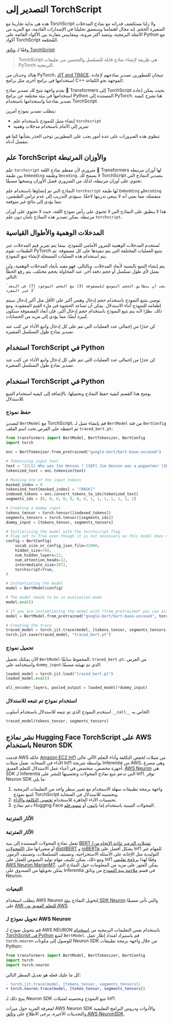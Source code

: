 # التصدير إلى TorchScript

<Tip>

هذه هي بداية تجاربنا مع TorchScript ولا زلنا نستكشف قدراته مع نماذج المدخلات المتغيرة الحجم. إنه مجال اهتمامنا وسنعمق تحليلنا في الإصدارات القادمة، مع المزيد من الأمثلة البرمجية، وتنفيذ أكثر مرونة، ومقاييس مقارنة بين  الأكواد القائمة على Python مع أكواد TorchScript المُجمّعة.

</Tip>

وفقًا لـ [وثائق TorchScript](https://pytorch.org/docs/stable/jit.html):

> TorchScript هي طريقة لإنشاء نماذج قابلة للتسلسل والتحسين من تعليمات PyTorch البرمجية.

هناك وحدتان من PyTorch، [JIT and TRACE](https://pytorch.org/docs/stable/jit.html)، تتيحان للمطورين تصدير نماذجهم لإعادة استخدامها في برامج أخرى مثل برامج C++ الموجهة نحو الكفاءة.

نقدم واجهة تتيح لك تصدير نماذج 🤗 Transformers إلى TorchScript بحيث يمكن إعادة استخدامها في بيئة مختلفة عن برامج Python المستندة إلى PyTorch. هنا نشرح كيفية تصدير نماذجنا واستخدامها باستخدام TorchScript.

يتطلب تصدير نموذج أمرين:

- إنشاء مثيل للنموذج باستخدام علم `torchscript`
- تمرير إلى الأمام باستخدام مدخلات وهمية

تنطوي هذه الضرورات على عدة أمور يجب على المطورين توخي الحذر بشأنها كما هو مفصل أدناه.

## علم TorchScript والأوزان المرتبطة

علم `torchscript` ضروري لأن معظم نماذج اللغة 🤗 Transformers لها أوزان مرتبطة بين طبقة `Embedding` وطبقة `Decoding`. لا يسمح لك TorchScript بتصدير النماذج التي تحتوي على أوزان مرتبطة، لذلك من الضروري فصل الأوزان ونسخها مسبقًا.

النماذج التي تم إنشاؤها باستخدام علم `torchscript` لها طبقة `Embedding` و`Decoding` منفصلة، مما يعني أنه لا ينبغي تدريبها لاحقًا. سيؤدي التدريب إلى عدم تزامن الطبقتين، مما يؤدي إلى نتائج غير متوقعة.

هذا لا ينطبق على النماذج التي لا تحتوي على رأس نموذج اللغة، حيث لا تحتوي على أوزان مرتبطة. يمكن تصدير هذه النماذج بأمان دون علم `torchscript`.

## المدخلات الوهمية والأطوال القياسية

تُستخدم المدخلات الوهمية للمرور الأمامي للنموذج. بينما يتم تمرير قيم المدخلات عبر الطبقات، تقوم PyTorch بتتبع العمليات المختلفة التي يتم تنفيذها على كل مصفوفة. ثم يتم استخدام هذه العمليات المسجلة لإنشاء *تتبع* النموذج.

يتم إنشاء التتبع بالنسبة لأبعاد المدخلات. وبالتالي، فهو مقيد بأبعاد المدخلات الوهمية، ولن يعمل لأي طول تسلسل أو حجم دفعة آخر. عند المحاولة بحجم مختلف، يتم رفع الخطأ التالي:

```
`يجب أن يتطابق الحجم الموسع للمصفوفة (3) مع الحجم الموجود (7) في البعد 2 غير المفرد`
```

نوصي بتتبع النموذج باستخدام حجم إدخال وهمي أكبر على الأقل مثل أكبر إدخال سيتم إطعامه للنموذج أثناء الاستدلال. يمكن أن تساعد الحشوة في ملء القيم المفقودة. ومع ذلك، نظرًا لأنه يتم تتبع النموذج باستخدام حجم إدخال أكبر، فإن أبعاد المصفوفة ستكون كبيرة أيضًا، مما يؤدي إلى مزيد من الحسابات.

كن حذرًا من إجمالي عدد العمليات التي تتم على كل إدخال واتبع الأداء عن كثب عند تصدير نماذج طول التسلسل المتغيرة.

## استخدام TorchScript في Python
كن حذرًا من إجمالي عدد العمليات التي تتم على كل إدخال واتبع الأداء عن كثب عند تصدير نماذج طول التسلسل المتغيرة.

## استخدام TorchScript في Python

يوضح هذا القسم كيفية حفظ النماذج وتحميلها، بالإضافة إلى كيفية استخدام التتبع للاستدلال.

### حفظ نموذج

لتصدير `BertModel` مع TorchScript، قم بإنشاء مثيل لـ `BertModel` من فئة `BertConfig` ثم احفظه على القرص تحت اسم الملف `traced_bert.pt`:

```python
from transformers import BertModel, BertTokenizer, BertConfig
import torch

enc = BertTokenizer.from_pretrained("google-bert/bert-base-uncased")

# Tokenizing input text
text = "[CLS] Who was Jim Henson ? [SEP] Jim Henson was a puppeteer [SEP]"
tokenized_text = enc.tokenize(text)

# Masking one of the input tokens
masked_index = 8
tokenized_text[masked_index] = "[MASK]"
indexed_tokens = enc.convert_tokens_to_ids(tokenized_text)
segments_ids = [0, 0, 0, 0, 0, 0, 0, 1, 1, 1, 1, 1, 1, 1]

# Creating a dummy input
tokens_tensor = torch.tensor([indexed_tokens])
segments_tensors = torch.tensor([segments_ids])
dummy_input = [tokens_tensor, segments_tensors]

# Initializing the model with the torchscript flag
# Flag set to True even though it is not necessary as this model does not have an LM Head.
config = BertConfig(
    vocab_size_or_config_json_file=32000,
    hidden_size=768,
    num_hidden_layers=12,
    num_attention_heads=12,
    intermediate_size=3072,
    torchscript=True,
)

# Instantiating the model
model = BertModel(config)

# The model needs to be in evaluation mode
model.eval()

# If you are instantiating the model with *from_pretrained* you can also easily set the TorchScript flag
model = BertModel.from_pretrained("google-bert/bert-base-uncased", torchscript=True)

# Creating the trace
traced_model = torch.jit.trace(model, [tokens_tensor, segments_tensors])
torch.jit.save(traced_model, "traced_bert.pt")
```

### تحميل نموذج

الآن يمكنك تحميل `BertModel` المحفوظ سابقًا، `traced_bert.pt`، من القرص واستخدامه على `dummy_input` الذي تم تهيئته مسبقًا:

```python
loaded_model = torch.jit.load("traced_bert.pt")
loaded_model.eval()

all_encoder_layers, pooled_output = loaded_model(*dummy_input)
```

### استخدام نموذج تم تتبعه للاستدلال

استخدم النموذج الذي تم تتبعه للاستدلال باستخدام أسلوب `__call__` الخاص به:

```python
traced_model(tokens_tensor, segments_tensors)
```

## نشر نماذج Hugging Face TorchScript على AWS باستخدام Neuron SDK

قدمت AWS عائلة [Amazon EC2 Inf1](https://aws.amazon.com/ec2/instance-types/inf1/) من مثيلات لخفض التكلفة وأداء التعلم الآلي عالي الأداء في السحابة. تعمل مثيلات Inf1 بواسطة شريحة Inferentia من AWS، وهي مسرع أجهزة مخصص، متخصص في أعباء عمل الاستدلال للتعلم العميق. [AWS Neuron](https://awsdocs-neuron.readthedocs-hosted.com/en/latest/#) هي SDK لـ Inferentia التي تدعم تتبع نماذج المحولات وتحسينها للنشر على Inf1. توفر Neuron SDK ما يلي:

1. واجهة برمجة تطبيقات سهلة الاستخدام مع تغيير سطر واحد من التعليمات البرمجية لتتبع نموذج TorchScript وتحسينه للاستدلال في السحابة.
2. تحسينات الأداء الجاهزة للاستخدام [تحسين التكلفة والأداء](https://awsdocs-neuron.readthedocs-hosted.com/en/latest/neuron-guide/benchmark/>).
3. دعم نماذج Hugging Face المحولات المبنية باستخدام إما [بايثون](https://awsdocs-neuron.readthedocs-hosted.com/en/latest/src/examples/pytorch/bert_tutorial/tutorial_pretrained_bert.html) أو [تنسورفلو](https://awsdocs-neuron.readthedocs-hosted.com/en/latest/src/examples/tensorflow/huggingface_bert/huggingface_bert.html).

### الآثار المترتبة
### الآثار المترتبة

تعمل نماذج المحولات المستندة إلى بنية [BERT (تمثيلات الترميز ثنائية الاتجاه من المحولات)](https://huggingface.co/docs/transformers/main/model_doc/bert) أو متغيراتها مثل [distilBERT](https://huggingface.co/docs/transformers/main/model_doc/distilbert) و [roBERTa](https://huggingface.co/docs/transformers/main/model_doc/roberta) بشكل أفضل على Inf1 للمهام غير التوليدية مثل الإجابة على الأسئلة الاستخراجية، وتصنيف التسلسلات، وتصنيف الرموز. ومع ذلك، يمكن تكييف مهام توليد النصوص للعمل على Inf1 وفقًا لهذا [برنامج تعليمي AWS Neuron MarianMT](https://awsdocs-neuron.readthedocs-hosted.com/en/latest/src/examples/pytorch/transformers-marianmt.html). يمكن العثور على مزيد من المعلومات حول النماذج التي يمكن تحويلها من الصندوق على Inferentia في قسم [ملاءمة بنية النموذج](https://awsdocs-neuron.readthedocs-hosted.com/en/latest/neuron-guide/models/models-inferentia.html#models-inferentia) من وثائق Neuron.

### التبعيات

يتطلب استخدام AWS Neuron لتحويل النماذج [بيئة SDK Neuron](https://awsdocs-neuron.readthedocs-hosted.com/en/latest/neuron-guide/neuron-frameworks/pytorch-neuron/index.html#installation-guide) والتي تأتي مسبقًا على [AMI للتعلم العميق من AWS](https://docs.aws.amazon.com/dlami/latest/devguide/tutorial-inferentia-launching.html).

### تحويل نموذج لـ AWS Neuron

قم بتحويل نموذج لـ AWS NEURON باستخدام نفس التعليمات البرمجية من [استخدام TorchScript في Python](torchscript#using-torchscript-in-python) لتتبع `BertModel`. قم باستيراد امتداد إطار عمل `torch.neuron` للوصول إلى مكونات Neuron SDK من خلال واجهة برمجة تطبيقات Python:

```python
from transformers import BertModel, BertTokenizer, BertConfig
import torch
import torch.neuron
```

كل ما عليك فعله هو تعديل السطر التالي:

```diff
- torch.jit.trace(model, [tokens_tensor, segments_tensors])
+ torch.neuron.trace(model, [token_tensor, segments_tensors])
```

يتيح ذلك لـ Neuron SDK تتبع النموذج وتحسينه لمثيلات Inf1.

لمعرفة المزيد حول ميزات AWS Neuron SDK والأدوات ودروس البرامج التعليمية والتحديثات الأخيرة، يرجى الاطلاع على [وثائق AWS NeuronSDK](https://awsdocs-neuron.readthedocs-hosted.com/en/latest/index.html).
